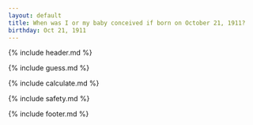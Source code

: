 ```yaml
---
layout: default
title: When was I or my baby conceived if born on October 21, 1911?
birthday: Oct 21, 1911
---
```


{% include header.md %}

{% include guess.md %}

{% include calculate.md %}

{% include safety.md %}

{% include footer.md %}



